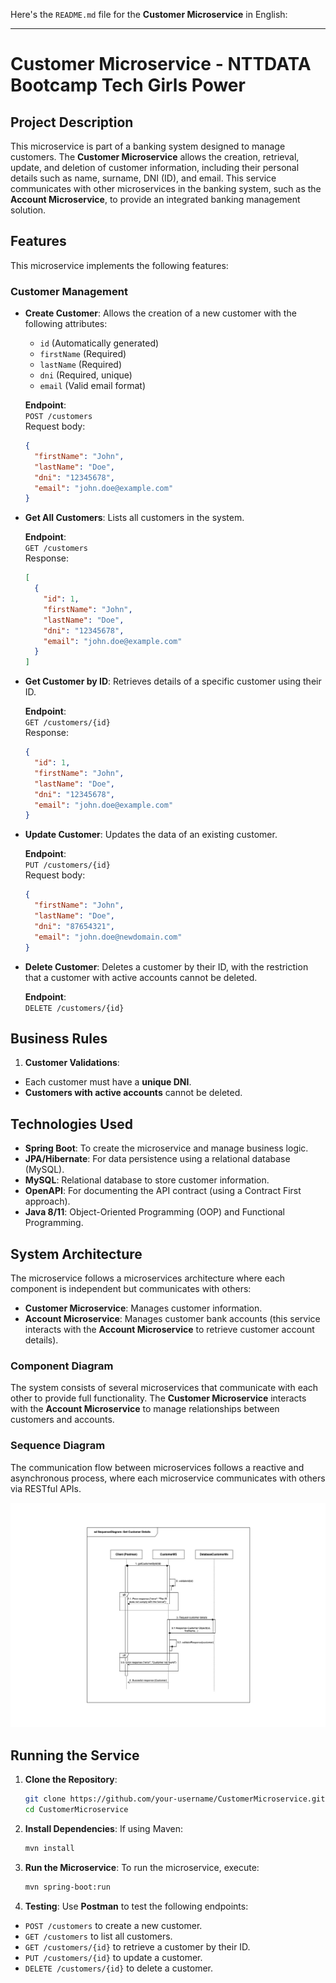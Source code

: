 Here's the `README.md` file for the **Customer Microservice** in English:

---

# Customer Microservice - NTTDATA Bootcamp Tech Girls Power

## Project Description

This microservice is part of a banking system designed to manage customers. The **Customer Microservice** allows the creation, retrieval, update, and deletion of customer information, including their personal details such as name, surname, DNI (ID), and email. This service communicates with other microservices in the banking system, such as the **Account Microservice**, to provide an integrated banking management solution.

## Features

This microservice implements the following features:

### Customer Management

- **Create Customer**: Allows the creation of a new customer with the following attributes:
  - `id` (Automatically generated)
  - `firstName` (Required)
  - `lastName` (Required)
  - `dni` (Required, unique)
  - `email` (Valid email format)

  **Endpoint**:  
  `POST /customers`  
  Request body:
  ```json
  {
    "firstName": "John",
    "lastName": "Doe",
    "dni": "12345678",
    "email": "john.doe@example.com"
  }
  ```

- **Get All Customers**: Lists all customers in the system.

  **Endpoint**:  
  `GET /customers`  
  Response:
  ```json
  [
    {
      "id": 1,
      "firstName": "John",
      "lastName": "Doe",
      "dni": "12345678",
      "email": "john.doe@example.com"
    }
  ]
  ```

- **Get Customer by ID**: Retrieves details of a specific customer using their ID.

  **Endpoint**:  
  `GET /customers/{id}`  
  Response:
  ```json
  {
    "id": 1,
    "firstName": "John",
    "lastName": "Doe",
    "dni": "12345678",
    "email": "john.doe@example.com"
  }
  ```

- **Update Customer**: Updates the data of an existing customer.

  **Endpoint**:  
  `PUT /customers/{id}`  
  Request body:
  ```json
  {
    "firstName": "John",
    "lastName": "Doe",
    "dni": "87654321",
    "email": "john.doe@newdomain.com"
  }
  ```

- **Delete Customer**: Deletes a customer by their ID, with the restriction that a customer with active accounts cannot be deleted.

  **Endpoint**:  
  `DELETE /customers/{id}`

## Business Rules

1. **Customer Validations**:
  - Each customer must have a **unique DNI**.
  - **Customers with active accounts** cannot be deleted.

## Technologies Used

- **Spring Boot**: To create the microservice and manage business logic.
- **JPA/Hibernate**: For data persistence using a relational database (MySQL).
- **MySQL**: Relational database to store customer information.
- **OpenAPI**: For documenting the API contract (using a Contract First approach).
- **Java 8/11**: Object-Oriented Programming (OOP) and Functional Programming.

## System Architecture

The microservice follows a microservices architecture where each component is independent but communicates with others:

- **Customer Microservice**: Manages customer information.
- **Account Microservice**: Manages customer bank accounts (this service interacts with the **Account Microservice** to retrieve customer account details).

### Component Diagram

The system consists of several microservices that communicate with each other to provide full functionality. The **Customer Microservice** interacts with the **Account Microservice** to manage relationships between customers and accounts.

### Sequence Diagram

The communication flow between microservices follows a reactive and asynchronous process, where each microservice communicates with others via RESTful APIs.

![Banking System UML Diagram](https://raw.githubusercontent.com/avsoto/NTTDATA-CustomerMS/refs/heads/main/diagram/secuenceDiagramCustomer.jpg)

## Running the Service

1. **Clone the Repository**:
   ```bash
   git clone https://github.com/your-username/CustomerMicroservice.git
   cd CustomerMicroservice
   ```

2. **Install Dependencies**:
   If using Maven:
   ```bash
   mvn install
   ```

3. **Run the Microservice**:
   To run the microservice, execute:
   ```bash
   mvn spring-boot:run
   ```

4. **Testing**:
   Use **Postman** to test the following endpoints:
- `POST /customers` to create a new customer.
- `GET /customers` to list all customers.
- `GET /customers/{id}` to retrieve a customer by their ID.
- `PUT /customers/{id}` to update a customer.
- `DELETE /customers/{id}` to delete a customer.